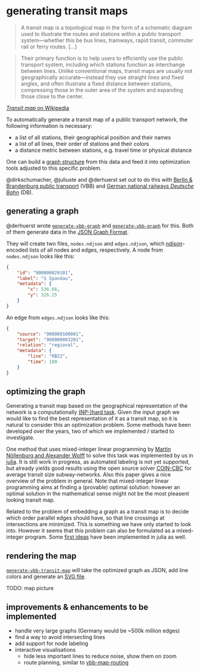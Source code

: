 # generating transit maps

> A transit map is a topological map in the form of a schematic diagram used to illustrate the routes and stations within a public transport system—whether this be bus lines, tramways, rapid transit, commuter rail or ferry routes. […]

> Their primary function is to help users to efficiently use the public transport system, including which stations function as interchange between lines. Unlike conventional maps, transit maps are usually not geographically accurate—instead they use straight lines and fixed angles, and often illustrate a fixed distance between stations, compressing those in the outer area of the system and expanding those close to the center.

[*Transit map* on Wikipedia](https://en.wikipedia.org/wiki/Transit_map)

To automatically generate a transit map of a public transport network, the following information is necessary:

- a list of all stations, their geographical position and their names
- a list of all lines, their order of stations and their colors
- a distance metric between stations, e.g. travel time or physical distance

One can build a [graph structure](https://en.wikipedia.org/wiki/Graph_(discrete_mathematics)) from this data and feed it into optimization tools adjusted to this specific problem.

@dirkschumacher, @juliuste and @derhuerst set out to do this with [Berlin & Brandenburg public transport](https://en.wikipedia.org/wiki/Verkehrsverbund_Berlin-Brandenburg) (VBB) and [German national railways *Deutsche Bahn*](https://en.wikipedia.org/wiki/Deutsche_Bahn) (DB).

## generating a graph

@derhuerst wrote [`generate-vbb-graph`](https://github.com/derhuerst/generate-vbb-graph) and [`generate-vbb-graph`](https://github.com/derhuerst/generate-vbb-graph) for this. Both of them generate data in the [JSON Graph Format](https://github.com/jsongraph/json-graph-specification/blob/master/README.rst#json-graph-specification).

They will create two files, `nodes.ndjson` and `edges.ndjson`, which [ndjson](http://ndjson.org)-encoded lists of all nodes and edges, respectively. A node from `nodes.ndjson` looks like this:

```json
{
	"id": "900000029101",
	"label": "S Spandau",
	"metadata": {
		"x": 536.66,
		"y": 326.25
	}
}
```

An edge from `edges.ndjson` looks like this:

```json
{
	"source": "900000100001",
	"target": "900000003201",
	"relation": "regional",
	"metadata": {
		"line": "RB22",
		"time": 180
	}
}
```

## optimizing the graph

Generating a transit map based on the geographical representation of the network is a computationally [(NP-)hard task](http://www1.pub.informatik.uni-wuerzburg.de/pub/wolff/pub/nw-dlhqm-10.pdf). Given the input graph we would like to find the best representation of it as a transit map, so it is natural to consider this an optimization problem. Some methods have been developed over the years, two of which we implemented / started to investigate. 

One method that uses mixed-integer linear programming by [Martin Nöllenburg and Alexander Wolff](http://www1.pub.informatik.uni-wuerzburg.de/pub/wolff/pub/nw-dlhqm-10.pdf) to solve this task was implemented by us in [julia](https://github.com/dirkschumacher/TransitmapSolver.jl). It is still work in progress, as automated labeling is not yet supported, but already yields good results using the open source solver [COIN-CBC](https://github.com/JuliaOpt/Cbc.jl) for average transit size subway-networks. Also this paper gives a nice overview of the problem in general. Note that mixed-integer linear programming aims at finding a (provable) optimal solution: however an optimal solution in the mathematical sense might not be the most pleasent looking transit map. 

Related to the problem of embedding a graph as a transit map is to decide which order parallel edges should have, so that line crossings at intersections are minimized. This is something we have only started to look into. However it seems that this problem can also be formulated as a mixed-integer program. Some [first ideas](https://github.com/dirkschumacher/LineFlowSolver.jl) have been implemented in julia as well.

## rendering the map

[`generate-vbb-transit-map`](https://github.com/derhuerst/generate-vbb-transit-map) will take the optimized graph as JSON, add line colors and generate an [SVG file](https://developer.mozilla.org/en-US/docs/Web/SVG).

TODO: map picture

## improvements & enhancements to be implemented

- handle very large graphs (Germany would be ~500k million edges)
- find a way to avoid intersecting lines
- add support for node labeling
- interactive visualisations
	- hide less important lines to reduce noise, show them on zoom
	- route planning, similar to [vbb-map-routing](https://github.com/derhuerst/vbb-map-routing)
